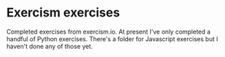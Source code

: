 # Exercism exercises

Completed exercises from exercism.io. At present I've only completed a handful of Python exercises. There's a folder for Javascript exercises but I haven't done any of those yet. 


